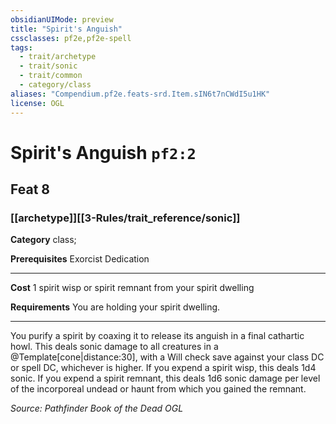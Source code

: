 ```yaml
---
obsidianUIMode: preview
title: "Spirit's Anguish"
cssclasses: pf2e,pf2e-spell
tags:
  - trait/archetype
  - trait/sonic
  - trait/common
  - category/class
aliases: "Compendium.pf2e.feats-srd.Item.sIN6t7nCWdI5u1HK"
license: OGL
---
```

# Spirit's Anguish `pf2:2`
## Feat 8
### [[archetype]][[3-Rules/trait_reference/sonic]]

**Category** class; 



**Prerequisites** Exorcist Dedication
* * *
**Cost** 1 spirit wisp or spirit remnant from your spirit dwelling

**Requirements** You are holding your spirit dwelling.

* * *

You purify a spirit by coaxing it to release its anguish in a final cathartic howl. This deals sonic damage to all creatures in a @Template\[cone|distance:30\], with a Will check save against your class DC or spell DC, whichever is higher. If you expend a spirit wisp, this deals 1d4 sonic. If you expend a spirit remnant, this deals 1d6 sonic damage per level of the incorporeal undead or haunt from which you gained the remnant.

*Source: Pathfinder Book of the Dead*
*OGL*